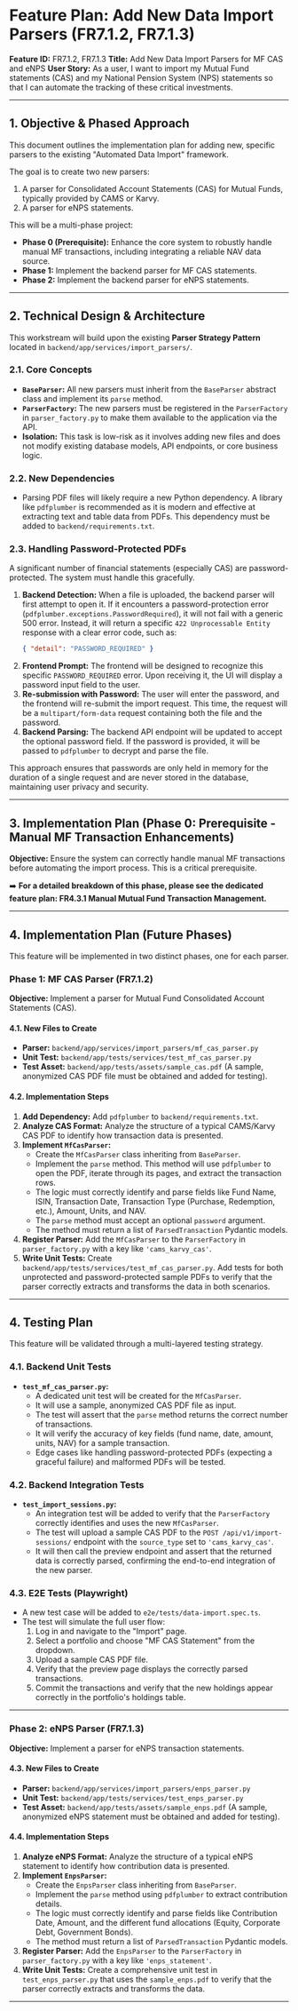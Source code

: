 # Feature Plan: Add New Data Import Parsers (FR7.1.2, FR7.1.3)

**Feature ID:** FR7.1.2, FR7.1.3
**Title:** Add New Data Import Parsers for MF CAS and eNPS
**User Story:** As a user, I want to import my Mutual Fund statements (CAS) and my National Pension System (NPS) statements so that I can automate the tracking of these critical investments.

---

## 1. Objective & Phased Approach

This document outlines the implementation plan for adding new, specific parsers to the existing "Automated Data Import" framework.

The goal is to create two new parsers:
1.  A parser for Consolidated Account Statements (CAS) for Mutual Funds, typically provided by CAMS or Karvy.
2.  A parser for eNPS statements.

This will be a multi-phase project:
*   **Phase 0 (Prerequisite):** Enhance the core system to robustly handle manual MF transactions, including integrating a reliable NAV data source.
*   **Phase 1:** Implement the backend parser for MF CAS statements.
*   **Phase 2:** Implement the backend parser for eNPS statements.

---

## 2. Technical Design & Architecture

This workstream will build upon the existing **Parser Strategy Pattern** located in `backend/app/services/import_parsers/`.

### 2.1. Core Concepts

*   **`BaseParser`:** All new parsers must inherit from the `BaseParser` abstract class and implement its `parse` method.
*   **`ParserFactory`:** The new parsers must be registered in the `ParserFactory` in `parser_factory.py` to make them available to the application via the API.
*   **Isolation:** This task is low-risk as it involves adding new files and does not modify existing database models, API endpoints, or core business logic.

### 2.2. New Dependencies

*   Parsing PDF files will likely require a new Python dependency. A library like `pdfplumber` is recommended as it is modern and effective at extracting text and table data from PDFs. This dependency must be added to `backend/requirements.txt`.

### 2.3. Handling Password-Protected PDFs

A significant number of financial statements (especially CAS) are password-protected. The system must handle this gracefully.

1.  **Backend Detection:** When a file is uploaded, the backend parser will first attempt to open it. If it encounters a password-protection error (`pdfplumber.exceptions.PasswordRequired`), it will not fail with a generic 500 error. Instead, it will return a specific `422 Unprocessable Entity` response with a clear error code, such as:
    ```json
    { "detail": "PASSWORD_REQUIRED" }
    ```
2.  **Frontend Prompt:** The frontend will be designed to recognize this specific `PASSWORD_REQUIRED` error. Upon receiving it, the UI will display a password input field to the user.
3.  **Re-submission with Password:** The user will enter the password, and the frontend will re-submit the import request. This time, the request will be a `multipart/form-data` request containing both the file and the password.
4.  **Backend Parsing:** The backend API endpoint will be updated to accept the optional password field. If the password is provided, it will be passed to `pdfplumber` to decrypt and parse the file.

This approach ensures that passwords are only held in memory for the duration of a single request and are never stored in the database, maintaining user privacy and security.

---

## 3. Implementation Plan (Phase 0: Prerequisite - Manual MF Transaction Enhancements)

**Objective:** Ensure the system can correctly handle manual MF transactions before automating the import process. This is a critical prerequisite.

➡️ **For a detailed breakdown of this phase, please see the dedicated feature plan: FR4.3.1 Manual Mutual Fund Transaction Management.**

---
## 4. Implementation Plan (Future Phases)

This feature will be implemented in two distinct phases, one for each parser.

### Phase 1: MF CAS Parser (FR7.1.2)

**Objective:** Implement a parser for Mutual Fund Consolidated Account Statements (CAS).

#### 4.1. New Files to Create
 
*   **Parser:** `backend/app/services/import_parsers/mf_cas_parser.py`
*   **Unit Test:** `backend/app/tests/services/test_mf_cas_parser.py`
*   **Test Asset:** `backend/app/tests/assets/sample_cas.pdf` (A sample, anonymized CAS PDF file must be obtained and added for testing).

#### 4.2. Implementation Steps

1.  **Add Dependency:** Add `pdfplumber` to `backend/requirements.txt`.
2.  **Analyze CAS Format:** Analyze the structure of a typical CAMS/Karvy CAS PDF to identify how transaction data is presented.
3.  **Implement `MfCasParser`:**
    *   Create the `MfCasParser` class inheriting from `BaseParser`.
    *   Implement the `parse` method. This method will use `pdfplumber` to open the PDF, iterate through its pages, and extract the transaction rows.
    *   The logic must correctly identify and parse fields like Fund Name, ISIN, Transaction Date, Transaction Type (Purchase, Redemption, etc.), Amount, Units, and NAV.
    *   The `parse` method must accept an optional `password` argument.
    *   The method must return a list of `ParsedTransaction` Pydantic models.
4.  **Register Parser:** Add the `MfCasParser` to the `ParserFactory` in `parser_factory.py` with a key like `'cams_karvy_cas'`.
5.  **Write Unit Tests:** Create `backend/app/tests/services/test_mf_cas_parser.py`. Add tests for both unprotected and password-protected sample PDFs to verify that the parser correctly extracts and transforms the data in both scenarios.

---

## 4. Testing Plan

This feature will be validated through a multi-layered testing strategy.

### 4.1. Backend Unit Tests

*   **`test_mf_cas_parser.py`:**
    *   A dedicated unit test will be created for the `MfCasParser`.
    *   It will use a sample, anonymized CAS PDF file as input.
    *   The test will assert that the `parse` method returns the correct number of transactions.
    *   It will verify the accuracy of key fields (fund name, date, amount, units, NAV) for a sample transaction.
    *   Edge cases like handling password-protected PDFs (expecting a graceful failure) and malformed PDFs will be tested.

### 4.2. Backend Integration Tests

*   **`test_import_sessions.py`:**
    *   An integration test will be added to verify that the `ParserFactory` correctly identifies and uses the new `MfCasParser`.
    *   The test will upload a sample CAS PDF to the `POST /api/v1/import-sessions/` endpoint with the `source_type` set to `'cams_karvy_cas'`.
    *   It will then call the preview endpoint and assert that the returned data is correctly parsed, confirming the end-to-end integration of the new parser.

### 4.3. E2E Tests (Playwright)

*   A new test case will be added to `e2e/tests/data-import.spec.ts`.
*   The test will simulate the full user flow:
    1.  Log in and navigate to the "Import" page.
    2.  Select a portfolio and choose "MF CAS Statement" from the dropdown.
    3.  Upload a sample CAS PDF file.
    4.  Verify that the preview page displays the correctly parsed transactions.
    5.  Commit the transactions and verify that the new holdings appear correctly in the portfolio's holdings table.

---

### Phase 2: eNPS Parser (FR7.1.3)

**Objective:** Implement a parser for eNPS transaction statements.

#### 4.3. New Files to Create

*   **Parser:** `backend/app/services/import_parsers/enps_parser.py`
*   **Unit Test:** `backend/app/tests/services/test_enps_parser.py`
*   **Test Asset:** `backend/app/tests/assets/sample_enps.pdf` (A sample, anonymized eNPS statement must be obtained and added for testing).

#### 4.4. Implementation Steps

1.  **Analyze eNPS Format:** Analyze the structure of a typical eNPS statement to identify how contribution data is presented.
2.  **Implement `EnpsParser`:**
    *   Create the `EnpsParser` class inheriting from `BaseParser`.
    *   Implement the `parse` method using `pdfplumber` to extract contribution details.
    *   The logic must correctly identify and parse fields like Contribution Date, Amount, and the different fund allocations (Equity, Corporate Debt, Government Bonds).
    *   The method must return a list of `ParsedTransaction` Pydantic models.
3.  **Register Parser:** Add the `EnpsParser` to the `ParserFactory` in `parser_factory.py` with a key like `'enps_statement'`.
4.  **Write Unit Tests:** Create a comprehensive unit test in `test_enps_parser.py` that uses the `sample_enps.pdf` to verify that the parser correctly extracts and transforms the data.

---
